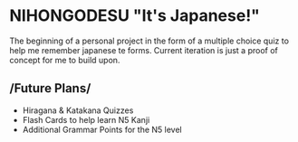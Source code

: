 # NIHONGODESU "It's Japanese!"

The beginning of a personal project in the form of a multiple choice quiz to help me remember japanese te forms. 
Current iteration is just a proof of concept for me to build upon. 

## /Future Plans/ 

- Hiragana & Katakana Quizzes  
- Flash Cards to help learn N5 Kanji  
- Additional Grammar Points for the N5 level  